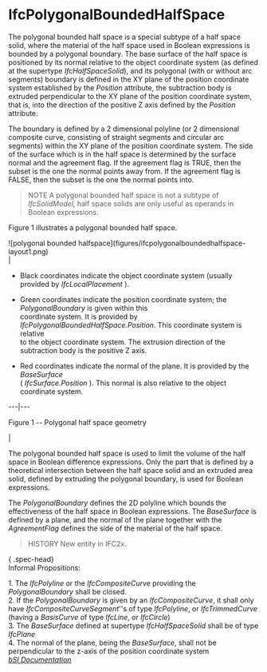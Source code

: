 IfcPolygonalBoundedHalfSpace
============================
The polygonal bounded half space is a special subtype of a half space solid,
where the material of the half space used in Boolean expressions is bounded by
a polygonal boundary. The base surface of the half space is positioned by its
normal relative to the object coordinate system (as defined at the supertype
_IfcHalfSpaceSolid_), and its polygonal (with or without arc segments)
boundary is defined in the XY plane of the position coordinate system
established by the _Position_ attribute, the subtraction body is extruded
perpendicular to the XY plane of the position coordinate system, that is, into
the direction of the positive Z axis defined by the _Position_ attribute.  
  
The boundary is defined by a 2 dimensional polyline (or 2 dimensional
composite curve, consisting of straight segments and circular arc segments)
within the XY plane of the position coordinate system. The side of the surface
which is in the half space is determined by the surface normal and the
agreement flag. If the agreement flag is TRUE, then the subset is the one the
normal points away from. If the agreement flag is FALSE, then the subset is
the one the normal points into.  
  
> NOTE  A polygonal bounded half space is not a subtype of _IfcSolidModel_,
> half space solids are only useful as operands in Boolean expressions.  
  
Figure 1 illustrates a polygonal bounded half space.  
  
  
  
![polygonal bounded halfspace](figures/ifcpolygonalboundedhalfspace-
layout1.png)  
|  

  

  * Black coordinates indicate the object coordinate system (usually provided by _IfcLocalPlacement_ ).
  

  * Green coordinates indicate the position coordinate system; the _PolygonalBoundary_ is given within this  
coordinate system. It is provided by _IfcPolygonalBoundedHalfSpace.Position_.
This coordinate system is relative  
to the object coordinate system. The extrusion direction of the subtraction
body is the positive Z axis.

  

  * Red coordinates indicate the normal of the plane. It is provided by the _BaseSurface_  
( _IfcSurface.Position_ ). This normal is also relative to the object
coordinate system.

  

  
  
  
---|---  
  
  
  

Figure 1 -- Polygonal half space geometry

  
  
|  
  
  
  
  
The polygonal bounded half space is used to limit the volume of the half space
in Boolean difference expressions. Only the part that is defined by a
theoretical intersection between the half space solid and an extruded area
solid, defined by extruding the polygonal boundary, is used for Boolean
expressions.  
  
The _PolygonalBoundary_ defines the 2D polyline which bounds the effectiveness
of the half space in Boolean expressions. The _BaseSurface_ is defined by a
plane, and the normal of the plane together with the _AgreementFlag_ defines
the side of the material of the half space.  
  
> HISTORY  New entity in IFC2x.  
  
{ .spec-head}  
Informal Propositions:  
  
1\. The _IfcPolyline_ or the _IfcCompositeCurve_ providing the
_PolygonalBoundary_ shall be closed.  
2\. If the _PolygonalBoundary_ is given by an _IfcCompositeCurve_, it shall
only have _IfcCompositeCurveSegment_''s of type _IfcPolyline_, or
_IfcTrimmedCurve_ (having a _BasisCurve_ of type _IfcLine_, or _IfcCircle_)  
3\. The _BaseSurface_ defined at supertype _IfcHalfSpaceSolid_ shall be of
type _IfcPlane_  
4\. The normal of the plane, being the _BaseSurface_, shall not be
perpendicular to the z-axis of the position coordinate system  
[ _bSI
Documentation_](https://standards.buildingsmart.org/IFC/DEV/IFC4_2/FINAL/HTML/schema/ifcgeometricmodelresource/lexical/ifcpolygonalboundedhalfspace.htm)


